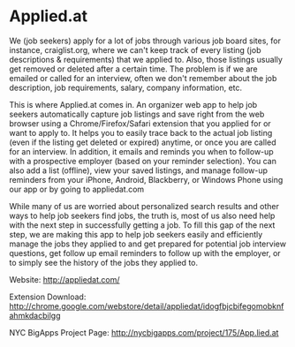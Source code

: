 Applied.at
===========

We (job seekers) apply for a lot of jobs through various job board sites, for instance, craiglist.org, where we can't keep track of every listing (job descriptions & requirements) that we applied to. Also, those listings usually get removed or deleted after a certain time. The problem is if we are emailed or called for an interview, often we don't remember about the job description, job requirements, salary, company information, etc.

This is where Applied.at comes in. An organizer web app to help job seekers automatically capture job listings and save right from the web browser using a Chrome/Firefox/Safari extension that you applied for or want to apply to. It helps you to easily trace back to the actual job listing (even if the listing get deleted or expired) anytime, or once you are called for an interview. In addition, it emails and reminds you when to follow-up with a prospective employer (based on your reminder selection). You can also add a list (offline), view your saved listings, and manage follow-up reminders from your iPhone, Android, Blackberry, or Windows Phone using our app or by going to appliedat.com

While many of us are worried about personalized search results and other ways to help job seekers find jobs, the truth is, most of us also need help with the next step in successfully getting a job. To fill this gap of the next step, we are making this app to help job seekers easily and efficiently manage the jobs they applied to and get prepared for potential job interview questions, get follow up email reminders to follow up with the employer, or to simply see the history of the jobs they applied to.

Website: http://appliedat.com/

Extension Download: http://chrome.google.com/webstore/detail/appliedat/idogfbjcbifegomobknfahmkdacbilgg

NYC BigApps Project Page: http://nycbigapps.com/project/175/App.lied.at
